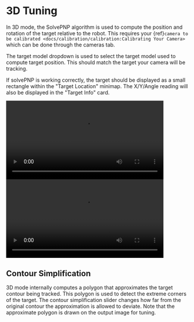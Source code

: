 # 3D Tuning

In 3D mode, the SolvePNP algorithm is used to compute the position and rotation of the target relative to the robot. This requires your \{ref}`camera to be calibrated <docs/calibration/calibration:Calibrating Your Camera>` which can be done through the cameras tab.

The target model dropdown is used to select the target model used to compute target position. This should match the target your camera will be tracking.

If solvePNP is working correctly, the target should be displayed as a small rectangle within the "Target Location" minimap. The X/Y/Angle reading will also be displayed in the "Target Info" card.

<video width="85%" controls>
    <source src={require("@site/docs/assets/3d2019.mp4").default} type="video/mp4"></source>
    Your browser does not support the video tag.
</video>
<video width="85%" controls>
    <source src={require("@site/docs/assets/3d2020.mp4").default} type="video/mp4"></source>
    Your browser does not support the video tag.
</video>


## Contour Simplification

3D mode internally computes a polygon that approximates the target contour being tracked. This polygon is used to detect the extreme corners of the target. The contour simplification slider changes how far from the original contour the approximation is allowed to deviate. Note that the approximate polygon is drawn on the output image for tuning.
